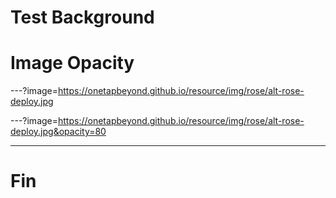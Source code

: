 # Test Background
# Image Opacity

---?image=https://onetapbeyond.github.io/resource/img/rose/alt-rose-deploy.jpg

---?image=https://onetapbeyond.github.io/resource/img/rose/alt-rose-deploy.jpg&opacity=80

---

# Fin

